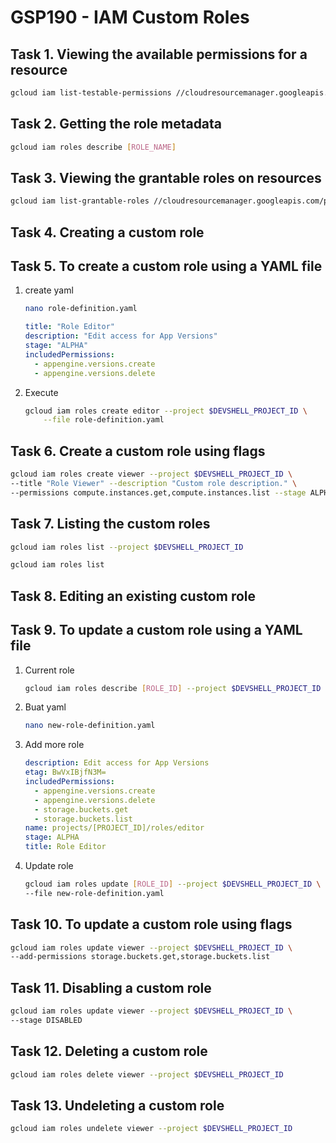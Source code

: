 # GSP190 - IAM Custom Roles

## Task 1. Viewing the available permissions for a resource

```bash
gcloud iam list-testable-permissions //cloudresourcemanager.googleapis.com/projects/$DEVSHELL_PROJECT_ID
```

## Task 2. Getting the role metadata

```bash
gcloud iam roles describe [ROLE_NAME]
```

## Task 3. Viewing the grantable roles on resources

```bash
gcloud iam list-grantable-roles //cloudresourcemanager.googleapis.com/projects/$DEVSHELL_PROJECT_ID
```

## Task 4. Creating a custom role

## Task 5. To create a custom role using a YAML file

1. create yaml

   ```bash
   nano role-definition.yaml
   ```

   ```yaml
   title: "Role Editor"
   description: "Edit access for App Versions"
   stage: "ALPHA"
   includedPermissions:
     - appengine.versions.create
     - appengine.versions.delete
   ```

2. Execute

   ```bash
   gcloud iam roles create editor --project $DEVSHELL_PROJECT_ID \
       --file role-definition.yaml
   ```

## Task 6. Create a custom role using flags

```bash
gcloud iam roles create viewer --project $DEVSHELL_PROJECT_ID \
--title "Role Viewer" --description "Custom role description." \
--permissions compute.instances.get,compute.instances.list --stage ALPHA
```

## Task 7. Listing the custom roles

```bash
gcloud iam roles list --project $DEVSHELL_PROJECT_ID
```

```bash
gcloud iam roles list
```

## Task 8. Editing an existing custom role

## Task 9. To update a custom role using a YAML file

1. Current role

   ```bash
   gcloud iam roles describe [ROLE_ID] --project $DEVSHELL_PROJECT_ID
   ```

2. Buat yaml

   ```bash
   nano new-role-definition.yaml
   ```

3. Add more role

   ```yaml
   description: Edit access for App Versions
   etag: BwVxIBjfN3M=
   includedPermissions:
     - appengine.versions.create
     - appengine.versions.delete
     - storage.buckets.get
     - storage.buckets.list
   name: projects/[PROJECT_ID]/roles/editor
   stage: ALPHA
   title: Role Editor
   ```

4. Update role

   ```bash
   gcloud iam roles update [ROLE_ID] --project $DEVSHELL_PROJECT_ID \
   --file new-role-definition.yaml
   ```

## Task 10. To update a custom role using flags

```bash
gcloud iam roles update viewer --project $DEVSHELL_PROJECT_ID \
--add-permissions storage.buckets.get,storage.buckets.list
```

## Task 11. Disabling a custom role

```bash
gcloud iam roles update viewer --project $DEVSHELL_PROJECT_ID \
--stage DISABLED
```

## Task 12. Deleting a custom role

```bash
gcloud iam roles delete viewer --project $DEVSHELL_PROJECT_ID
```

## Task 13. Undeleting a custom role

```bash
gcloud iam roles undelete viewer --project $DEVSHELL_PROJECT_ID
```
